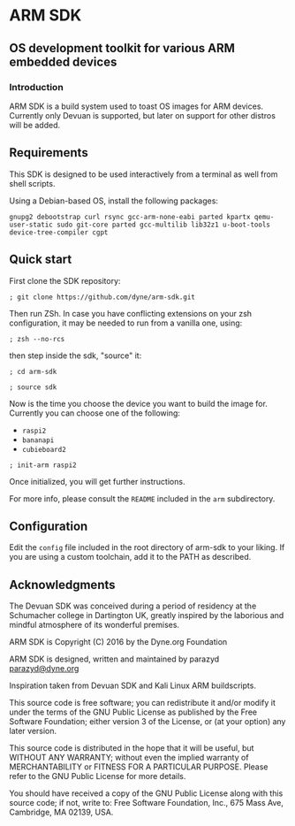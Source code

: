 # ARM SDK

##  OS development toolkit for various ARM embedded devices

### Introduction

ARM SDK is a build system used to toast OS images for ARM devices.
Currently only Devuan is supported, but later on support for other distros
will be added.

## Requirements

This SDK is designed to be used interactively from a terminal as well
from shell scripts.

Using a Debian-based OS, install the following packages:

```
gnupg2 debootstrap curl rsync gcc-arm-none-eabi parted kpartx qemu-user-static sudo git-core parted gcc-multilib lib32z1 u-boot-tools device-tree-compiler cgpt
```
## Quick start

First clone the SDK repository:

```
; git clone https://github.com/dyne/arm-sdk.git
```

Then run ZSh. In case you have conflicting extensions on your zsh
configuration, it may be needed to run from a vanilla one, using:

```
; zsh --no-rcs
```

then step inside the sdk, "source" it:

```
; cd arm-sdk

; source sdk
```

Now is the time you choose the device you want to build the image for. Currently
you can choose one of the following:
* `raspi2`
* `bananapi`
* `cubieboard2`
```
; init-arm raspi2
```

Once initialized, you will get further instructions.

For more info, please consult the `README` included in the `arm` subdirectory.

## Configuration

Edit the `config` file included in the root directory of arm-sdk to your liking.
If you are using a custom toolchain, add it to the PATH as described.

## Acknowledgments

The Devuan SDK was conceived during a period of residency at the
Schumacher college in Dartington UK, greatly inspired by the laborious
and mindful atmosphere of its wonderful premises.

ARM SDK is Copyright (C) 2016 by the Dyne.org Foundation

ARM SDK is designed, written and maintained by parazyd <parazyd@dyne.org>

Inspiration taken from Devuan SDK and Kali Linux ARM buildscripts.

This source code is free software; you can redistribute it and/or
modify it under the terms of the GNU Public License as published by
the Free Software Foundation; either version 3 of the License, or (at
your option) any later version.

This source code is distributed in the hope that it will be useful,
but WITHOUT ANY WARRANTY; without even the implied warranty of
MERCHANTABILITY or FITNESS FOR A PARTICULAR PURPOSE.  Please refer to
the GNU Public License for more details.

You should have received a copy of the GNU Public License along with
this source code; if not, write to: Free Software Foundation, Inc.,
675 Mass Ave, Cambridge, MA 02139, USA.
